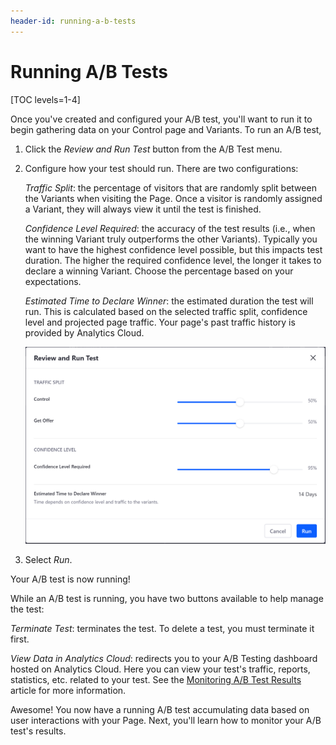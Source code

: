 ```yaml
---
header-id: running-a-b-tests
---
```


# Running A/B Tests

[TOC levels=1-4]

Once you've created and configured your A/B test, you'll want to run it to begin
gathering data on your Control page and Variants. To run an A/B test,

1.  Click the *Review and Run Test* button from the A/B Test menu.

2.  Configure how your test should run. There are two configurations:

    *Traffic Split*: the percentage of visitors that are randomly split between
    the Variants when visiting the Page. Once a visitor is randomly assigned a
    Variant, they will always view it until the test is finished.

    *Confidence Level Required*: the accuracy of the test results (i.e., when
    the winning Variant truly outperforms the other Variants). Typically you
    want to have the highest confidence level possible, but this impacts test
    duration. The higher the required confidence level, the longer it takes to
    declare a winning Variant. Choose the percentage based on your expectations.

    *Estimated Time to Declare Winner*: the estimated duration the test will
    run. This is calculated based on the selected traffic split, confidence
    level and projected page traffic. Your page's past traffic history is
    provided by Analytics Cloud.

    ![Figure 1: Configure the final parameters of your A/B test before running it.](../../../images-dxp/run-ab-test.png)

3.  Select *Run*.

Your A/B test is now running!

While an A/B test is running, you have two buttons available to help manage the
test:

*Terminate Test*: terminates the test. To delete a test, you must terminate it
first.

*View Data in Analytics Cloud*: redirects you to your A/B Testing dashboard
hosted on Analytics Cloud. Here you can view your test's traffic, reports,
statistics, etc. related to your test. See the
[Monitoring A/B Test Results](/docs/7-2/user/-/knowledge_base/u/monitoring-a-b-test-results)
article for more information.

Awesome! You now have a running A/B test accumulating data based on user
interactions with your Page. Next, you'll learn how to monitor your A/B test's
results.
